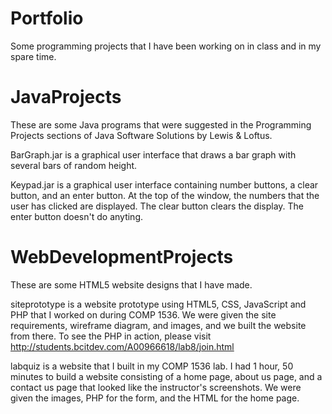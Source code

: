 # Portfolio
Some programming projects that I have been working on in class and in
my spare time.

# JavaProjects
These are some Java programs that were suggested in the Programming 
Projects sections of Java Software Solutions by Lewis & Loftus.

BarGraph.jar is a graphical user interface that draws a bar graph
with several bars of random height.

Keypad.jar is a graphical user interface containing number buttons, a 
clear button, and an enter button. At the top of the window, the 
numbers that the user has clicked are displayed. The clear button 
clears the display. The enter button doesn't do anyting.

# WebDevelopmentProjects
These are some HTML5 website designs that I have made.

siteprototype is a website prototype using HTML5, CSS, JavaScript and
PHP that I worked on during COMP 1536. We were given the site 
requirements, wireframe diagram, and images, and we built the website
from there. To see the PHP in action, please
visit http://students.bcitdev.com/A00966618/lab8/join.html

labquiz is a website that I built in my COMP 1536 lab. I had 1 hour,
50 minutes to build a website consisting of a home page, about us page,
and a contact us page that looked like the instructor's screenshots. We
were given the images, PHP for the form, and the HTML for the home page.